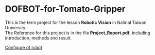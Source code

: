 # DOFBOT-for-Tomato-Gripper
This is the term project for the lesson **Robotic Vision** in Natinal Taiwan University.  
The Reference for this project is in the file **Project_Report.pdf**, including introduction, methods and result.

[Configure of robot](https://category.yahboom.net/products/dofbot-jetson_nano?srsltid=AfmBOopypM9pr4evBzdadCRI4yk_MCuYzmlraKYA3xBA3MKo0mgiY-vV)
